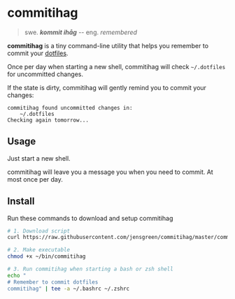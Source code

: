 commitihag
==========

> swe. ***kommit ihåg*** -- eng. *remembered*

**commitihag** is a tiny command-line utility that helps you remember to commit your [dotfiles](https://dotfiles.github.io/).

Once per day when starting a new shell, commitihag will check `~/.dotfiles` for uncommitted changes.

If the state is dirty, commitihag will gently remind you to commit your changes:

```
commitihag found uncommitted changes in:
    ~/.dotfiles
Checking again tomorrow...
```


Usage
-----

Just start a new shell.

commitihag will leave you a message you when you need to commit. At most once per day.


Install
-------

Run these commands to download and setup commitihag
```sh
# 1. Download script
curl https://raw.githubusercontent.com/jensgreen/commitihag/master/commitihag -o ~/bin/commitihag

# 2. Make executable
chmod +x ~/bin/commitihag

# 3. Run commitihag when starting a bash or zsh shell
echo "
# Remember to commit dotfiles
commitihag" | tee -a ~/.bashrc ~/.zshrc
```
